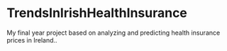 # TrendsInIrishHealthInsurance
My final year project based on analyzing and predicting health insurance 
prices in Ireland.. 
